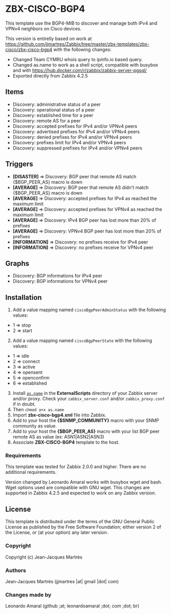 ZBX-CISCO-BGP4
==============

This template use the BGP4-MIB to discover and manage both IPv4 and VPNv4 neighbors on Cisco devices. 

This version is entirelly based on work at https://github.com/jjmartres/Zabbix/tree/master/zbx-templates/zbx-cisco/zbx-cisco-bgp4 with the following changes:

  * Changed Team CYMRU whois query to ipinfo.io based query.
  * Changed as.name to work as a shell script, compatible with busybox and with https://hub.docker.com/r/zabbix/zabbix-server-pgsql/
  * Exported directly from Zabbix 4.2.5

Items
-----

  * Discovery: administrative status of a peer
  * Discovery: operational status of a peer
  * Discovery: established time for a peer
  * Discovery: remote AS for a peer
  * Discovery: accepted prefixes for IPv4 and/or VPNv4 peers
  * Discovery: advertised prefixes for IPv4 and/or VPNv4 peers
  * Discovery: denied prefixes for IPv4 and/or VPNv4 peers
  * Discovery: prefixes limit for IPv4 and/or VPNv4 peers
  * Discovery: suppressed prefixes for IPv4 and/or VPNv4 peers

Triggers
--------

  * **[DISASTER]** => Discovery: BGP peer that remote AS match {$BGP_PEER_AS} macro is down
  * **[AVERAGE]** => Discovery: BGP peer that remote AS didn't match {$BGP_PEER_AS} macro is down
  * **[AVERAGE]** => Discovery: accepted prefixes for IPv4 as reached the maximum limit
  * **[AVERAGE]** => Discovery: accepted prefixes for VPNv4 as reached the maximum limit
  * **[AVERAGE]** => Discovery: IPv4 BGP peer has lost more than 20% of prefixes
  * **[AVERAGE]** => Discovery: VPNv4 BGP peer has lost more than 20% of prefixes
  * **[INFORMATION]** => Discovery: no prefixes receive for IPv4 peer
  * **[INFORMATION]** => Discovery: no prefixes receive for VPNv4 peer

Graphs
------

  * Discovery: BGP informations for IPv4 peer
  * Discovery: BGP informations for VPNv4 peer

Installation
------------

1. Add a value mapping named `ciscoBgpPeerAdminStatus` with the following values:
  * 1 => stop
  * 2 => start
2. Add a value mapping named `ciscoBgpPeerState` with the following values:
  * 1 => idle
  * 2 => connect
  * 3 => active
  * 4 => opensent
  * 5 => openconfirm
  * 6 => established
3. Install [`as.name`](https://github.com/jjmartres/Zabbix/tree/master/zbx-scripts/as.name) in the **ExternalScripts** directory of your Zabbix server and/or proxy. Check your `zabbix_server.conf` and/or `zabbix_proxy.conf` if in doubt.
4. Then `chmod a+x as.name`
5. Import **zbx-cisco-bgp4.xml** file into Zabbix.
6. Add to your host the **{$SNMP_COMMUNITY}** macro with your SNMP community as value.
7. Add to your host the **{$BGP_PEER_AS}** macro with your list BGP peer remote AS as value (ex: ASN1|ASN2|ASN3)
8. Associate **ZBX-CISCO-BGP4** template to the host.

### Requirements

This template was tested for Zabbix 2.0.0 and higher. There are no additional requirements.

Version changed by Leonardo Amaral works with busybox wget and bash. Wget options used are compatible with GNU wget. This changes are supported in Zabbix 4.2.5 and expected to work on any Zabbix version.

License
-------

This template is distributed under the terms of the GNU General Public License as published by the Free Software Foundation; either version 2 of the  License, or (at your option) any later version.

### Copyright

  Copyright (c) Jean-Jacques Martrès

### Authors

  Jean-Jacques Martrès
  (jjmartres |at| gmail |dot| com)

### Changes made by

  Leonardo Amaral
  (github ;at; leonardoamaral ;dot; com ;dot; br)
